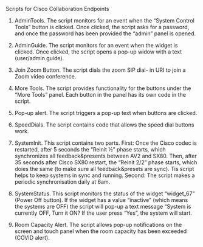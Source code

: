 Scripts for CIsco Collaboration Endpoints

1.	AdminTools. The script monitors for an event when the “System Control Tools” button is clicked. Once clicked, the script asks for a password, and once the password has been provided the “admin” panel is opened.

2.	AdminGuide. The script monitors for an event when the widget is clicked. Once clicked, the script opens a pop-up widow with a text (user/admin guide).

3.	Join Zoom Button. The script dials the zoom SIP dial- in URI to join a Zoom video conference.

4.	More Tools. The script provides functionality for the buttons under the “More Tools” panel. Each button in the panel has its own code in the script.
 
5.	Pop-up alert. The script triggers a pop-up text when buttons are clicked.
 
6.	SpeedDials. The script contains code that allows the speed dial buttons work.
 
7.	SystemInit. This script contains two parts.  First:  Once the Cisco codec is restarted, after 5 seconds the “Reinit ½” phase starts, which synchronizes all feedback&presents between AV2 and SX80. Then, after 35 seconds after Cisco SX80 restart, the “Reinit 2/2” phase starts, which doies the same (to make sure all feedback&presets are sync). Tis script helps to keep systems in sync and running. Second: The script makes a periodic synchronisation daily at 6am.

8.	SystemStatus. This script monitors the status of the widget “widget_67” (Power Off button). If the widget has a value “inactive” (which means the systems are OFF) the script will pop-up a text message “System is currently OFF, Turn it ON? If the user press “Yes”, the system will start.
 
9.	Room Capacity Alert. The script allows pop-up notifications on the screen and touch panel when the room capacity has been exceeded (COVID alert).

